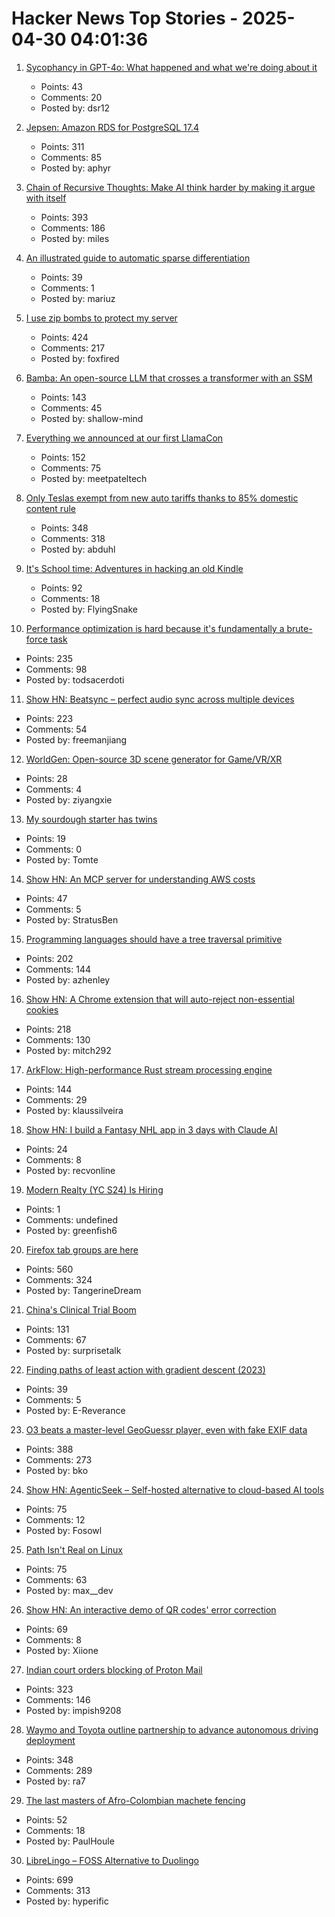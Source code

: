 # Hacker News Top Stories - 2025-04-30 04:01:36

1. [Sycophancy in GPT-4o: What happened and what we're doing about it](https://openai.com/index/sycophancy-in-gpt-4o/)
   - Points: 43
   - Comments: 20
   - Posted by: dsr12

2. [Jepsen: Amazon RDS for PostgreSQL 17.4](https://jepsen.io/analyses/amazon-rds-for-postgresql-17.4)
   - Points: 311
   - Comments: 85
   - Posted by: aphyr

3. [Chain of Recursive Thoughts: Make AI think harder by making it argue with itself](https://github.com/PhialsBasement/Chain-of-Recursive-Thoughts)
   - Points: 393
   - Comments: 186
   - Posted by: miles

4. [An illustrated guide to automatic sparse differentiation](https://iclr-blogposts.github.io/2025/blog/sparse-autodiff/)
   - Points: 39
   - Comments: 1
   - Posted by: mariuz

5. [I use zip bombs to protect my server](https://idiallo.com/blog/zipbomb-protection)
   - Points: 424
   - Comments: 217
   - Posted by: foxfired

6. [Bamba: An open-source LLM that crosses a transformer with an SSM](https://research.ibm.com/blog/bamba-ssm-transformer-model)
   - Points: 143
   - Comments: 45
   - Posted by: shallow-mind

7. [Everything we announced at our first LlamaCon](https://ai.meta.com/blog/llamacon-llama-news/?_fb_noscript=1)
   - Points: 152
   - Comments: 75
   - Posted by: meetpateltech

8. [Only Teslas exempt from new auto tariffs thanks to 85% domestic content rule](https://fuelarc.com/cars/only-tesla-exempt-from-new-auto-tariffs-thanks-to-85-domestic-content-rule/)
   - Points: 348
   - Comments: 318
   - Posted by: abduhl

9. [It's School time: Adventures in hacking an old Kindle](https://samkhawase.com/blog/hacking-kindle/)
   - Points: 92
   - Comments: 18
   - Posted by: FlyingSnake

10. [Performance optimization is hard because it's fundamentally a brute-force task](https://purplesyringa.moe/blog/why-performance-optimization-is-hard-work/)
   - Points: 235
   - Comments: 98
   - Posted by: todsacerdoti

11. [Show HN: Beatsync – perfect audio sync across multiple devices](https://github.com/freeman-jiang/beatsync)
   - Points: 223
   - Comments: 54
   - Posted by: freemanjiang

12. [WorldGen: Open-source 3D scene generator for Game/VR/XR](https://worldgen.github.io/)
   - Points: 28
   - Comments: 4
   - Posted by: ziyangxie

13. [My sourdough starter has twins](https://brainbaking.com/post/2025/04/my-sourdough-starter-has-twins/)
   - Points: 19
   - Comments: 0
   - Posted by: Tomte

14. [Show HN: An MCP server for understanding AWS costs](undefined)
   - Points: 47
   - Comments: 5
   - Posted by: StratusBen

15. [Programming languages should have a tree traversal primitive](https://blog.tylerglaiel.com/p/programming-languages-should-have)
   - Points: 202
   - Comments: 144
   - Posted by: azhenley

16. [Show HN: A Chrome extension that will auto-reject non-essential cookies](https://blog.bymitch.com/posts/reject-cookies/)
   - Points: 218
   - Comments: 130
   - Posted by: mitch292

17. [ArkFlow: High-performance Rust stream processing engine](https://github.com/arkflow-rs/arkflow)
   - Points: 144
   - Comments: 29
   - Posted by: klaussilveira

18. [Show HN: I build a Fantasy NHL app in 3 days with Claude AI](undefined)
   - Points: 24
   - Comments: 8
   - Posted by: recvonline

19. [Modern Realty (YC S24) Is Hiring](https://www.workatastartup.com/jobs/66546)
   - Points: 1
   - Comments: undefined
   - Posted by: greenfish6

20. [Firefox tab groups are here](https://blog.mozilla.org/en/firefox/tab-groups-community/)
   - Points: 560
   - Comments: 324
   - Posted by: TangerineDream

21. [China's Clinical Trial Boom](https://www.asimov.press/p/china-trials)
   - Points: 131
   - Comments: 67
   - Posted by: surprisetalk

22. [Finding paths of least action with gradient descent (2023)](https://greydanus.github.io/2023/03/05/ncf-tutorial/)
   - Points: 39
   - Comments: 5
   - Posted by: E-Reverance

23. [O3 beats a master-level GeoGuessr player, even with fake EXIF data](https://sampatt.com/blog/2025-04-28-can-o3-beat-a-geoguessr-master)
   - Points: 388
   - Comments: 273
   - Posted by: bko

24. [Show HN: AgenticSeek – Self-hosted alternative to cloud-based AI tools](https://github.com/Fosowl/agenticSeek)
   - Points: 75
   - Comments: 12
   - Posted by: Fosowl

25. [Path Isn't Real on Linux](https://blog.danielh.cc/blog/path)
   - Points: 75
   - Comments: 63
   - Posted by: max__dev

26. [Show HN: An interactive demo of QR codes' error correction](https://qris.cool)
   - Points: 69
   - Comments: 8
   - Posted by: Xiione

27. [Indian court orders blocking of Proton Mail](https://techcrunch.com/2025/04/29/indian-court-orders-blocking-of-proton-mail/)
   - Points: 323
   - Comments: 146
   - Posted by: impish9208

28. [Waymo and Toyota outline partnership to advance autonomous driving deployment](https://waymo.com/blog/2025/04/waymo-and-toyota-outline-strategic-partnership)
   - Points: 348
   - Comments: 289
   - Posted by: ra7

29. [The last masters of Afro-Colombian machete fencing](https://globalvoices.org/2025/04/19/the-last-masters-of-afro-colombian-machete-fencing-fight-to-save-their-tradition/)
   - Points: 52
   - Comments: 18
   - Posted by: PaulHoule

30. [LibreLingo – FOSS Alternative to Duolingo](https://librelingo.app)
   - Points: 699
   - Comments: 313
   - Posted by: hyperific

